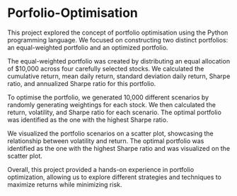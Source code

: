 # Porfolio-Optimisation

This project explored the concept of portfolio optimisation using the Python programming language. We focused on constructing two distinct portfolios: an equal-weighted portfolio and an optimized portfolio.

The equal-weighted portfolio was created by distributing an equal allocation of $10,000 across four carefully selected stocks. We calculated the cumulative return, mean daily return, standard deviation daily return, Sharpe ratio, and annualized Sharpe ratio for this portfolio.

To optimise the portfolio, we generated 10,000 different scenarios by randomly generating weightings for each stock. We then calculated the return, volatility, and Sharpe ratio for each scenario. The optimal portfolio was identified as the one with the highest Sharpe ratio.

We visualized the portfolio scenarios on a scatter plot, showcasing the relationship between volatility and return. The optimal portfolio was identified as the one with the highest Sharpe ratio and was visualized on the scatter plot.

Overall, this project provided a hands-on experience in portfolio optimization, allowing us to explore different strategies and techniques to maximize returns while minimizing risk.
